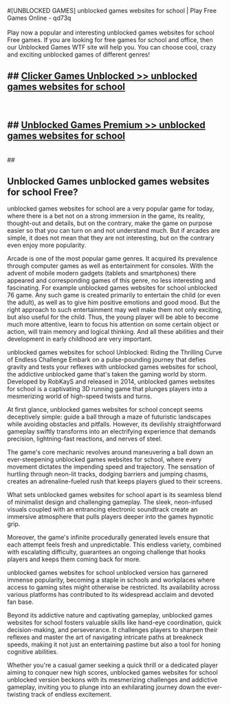 #[UNBLOCKED GAMES] unblocked games websites for school | Play Free Games Online - qd73q <br>
<br>
Play now a popular and interesting unblocked games websites for school Free games. If you are looking for free games for school and office, then our Unblocked Games WTF site will help you. You can choose cool, crazy and exciting unblocked games of different genres!


## ##  [Clicker Games Unblocked >> unblocked games websites for school](http://freeplayer.one?title=unblocked_games_websites_for_school&ref=22)
  <br>

##  ## [Unblocked Games Premium >> unblocked games websites for school](http://freeplayer.one?title=unblocked_games_websites_for_school&ref=22)
  <br>
  ##



## Unblocked Games unblocked games websites for school Free?

unblocked games websites for school are a very popular game for today, where there is a bet not on a strong immersion in the game, its reality, thought-out and details, but on the contrary, make the game on purpose easier so that you can turn on and not understand much. But if arcades are simple, it does not mean that they are not interesting, but on the contrary even enjoy more popularity.

Arcade is one of the most popular game genres. It acquired its prevalence through computer games as well as entertainment for consoles. With the advent of mobile modern gadgets (tablets and smartphones) there appeared and corresponding games of this genre, no less interesting and fascinating. For example unblocked games websites for school unblocked 76 game. Any such game is created primarily to entertain the child (or even the adult), as well as to give him positive emotions and good mood. But the right approach to such entertainment may well make them not only exciting, but also useful for the child. Thus, the young player will be able to become much more attentive, learn to focus his attention on some certain object or action, will train memory and logical thinking. And all these abilities and their development in early childhood are very important.

unblocked games websites for school Unblocked: Riding the Thrilling Curve of Endless Challenge
Embark on a pulse-pounding journey that defies gravity and tests your reflexes with unblocked games websites for school, the addictive unblocked game that's taken the gaming world by storm. Developed by RobKayS and released in 2014, unblocked games websites for school is a captivating 3D running game that plunges players into a mesmerizing world of high-speed twists and turns.

At first glance, unblocked games websites for school concept seems deceptively simple: guide a ball through a maze of futuristic landscapes while avoiding obstacles and pitfalls. However, its devilishly straightforward gameplay swiftly transforms into an electrifying experience that demands precision, lightning-fast reactions, and nerves of steel.

The game's core mechanic revolves around maneuvering a ball down an ever-steepening unblocked games websites for school, where every movement dictates the impending speed and trajectory. The sensation of hurtling through neon-lit tracks, dodging barriers and jumping chasms, creates an adrenaline-fueled rush that keeps players glued to their screens.

What sets unblocked games websites for school apart is its seamless blend of minimalist design and challenging gameplay. The sleek, neon-infused visuals coupled with an entrancing electronic soundtrack create an immersive atmosphere that pulls players deeper into the games hypnotic grip.

Moreover, the game's infinite procedurally generated levels ensure that each attempt feels fresh and unpredictable. This endless variety, combined with escalating difficulty, guarantees an ongoing challenge that hooks players and keeps them coming back for more.

unblocked games websites for school unblocked version has garnered immense popularity, becoming a staple in schools and workplaces where access to gaming sites might otherwise be restricted. Its availability across various platforms has contributed to its widespread acclaim and devoted fan base.

Beyond its addictive nature and captivating gameplay, unblocked games websites for school fosters valuable skills like hand-eye coordination, quick decision-making, and perseverance. It challenges players to sharpen their reflexes and master the art of navigating intricate paths at breakneck speeds, making it not just an entertaining pastime but also a tool for honing cognitive abilities.

Whether you're a casual gamer seeking a quick thrill or a dedicated player aiming to conquer new high scores, unblocked games websites for school unblocked version beckons with its mesmerizing challenges and addictive gameplay, inviting you to plunge into an exhilarating journey down the ever-twisting track of endless excitement.